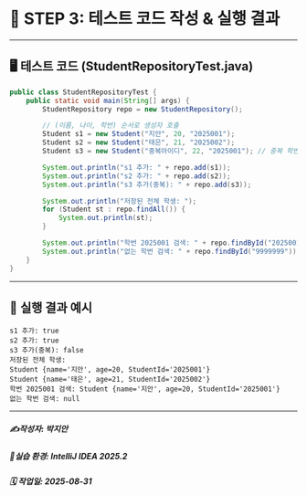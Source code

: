 # 📘 STEP 3: 테스트 코드 작성 & 실행 결과

---

## 🖥️ 테스트 코드 (StudentRepositoryTest.java)
```java
public class StudentRepositoryTest {
    public static void main(String[] args) {
        StudentRepository repo = new StudentRepository();

        // (이름, 나이, 학번) 순서로 생성자 호출
        Student s1 = new Student("지안", 20, "2025001");
        Student s2 = new Student("태은", 21, "2025002");
        Student s3 = new Student("중복아이디", 22, "2025001"); // 중복 학번

        System.out.println("s1 추가: " + repo.add(s1));
        System.out.println("s2 추가: " + repo.add(s2));
        System.out.println("s3 추가(중복): " + repo.add(s3));

        System.out.println("저장된 전체 학생: ");
        for (Student st : repo.findAll()) {
            System.out.println(st);
        }

        System.out.println("학번 2025001 검색: " + repo.findById("2025001"));
        System.out.println("없는 학번 검색: " + repo.findById("9999999"));
    }
}
```

---

## 📑 실행 결과 예시
```pgsql
s1 추가: true
s2 추가: true
s3 추가(중복): false
저장된 전체 학생: 
Student {name='지안', age=20, StudentId='2025001'}
Student {name='태은', age=21, StudentId='2025002'}
학번 2025001 검색: Student {name='지안', age=20, StudentId='2025001'}
없는 학번 검색: null
```

---

##### ✍️작성자: 박지안
##### 🐧실습 환경: IntelliJ IDEA 2025.2
##### 🗓️ 작업일: 2025-08-31

